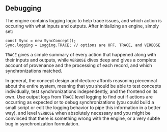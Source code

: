 
## Debugging

The engine contains logging logic to help trace issues, and which action is
occuring with what inputs and outputs. After initializing an engine, simply set:

```
const Sync = new SyncConcept();
Sync.logging = Logging.TRACE; // options are OFF, TRACE, and VERBOSE
```

`TRACE` gives a simple summary of every action that happened along with their
inputs and outputs, while `VERBOSE` dives deep and gives a complete account of
provenance and the processing of each record, and which synchronizations
matched.

In general, the concept design architecture affords reasoning piecemeal about
the entire system, meaning that you should be able to test concepts
individually, test synchronizations independently, and the frontend on its own.
Use output logs from `TRACE` level logging to find out if actions are occurring
as expected or to debug synchronizations (you could build a small script or edit
the logging behavior to pipe this information in a better way), and level
`VERBOSE` when absolutely necessary and you might be convinced that there is
something wrong with the engine, or a very subtle bug in synchronization
formulation.
